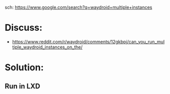 sch: https://www.google.com/search?q=waydroid+multiple+instances

# Discuss:
- https://www.reddit.com/r/waydroid/comments/12gkbpj/can_you_run_multiple_waydroid_instances_on_the/


# Solution:
## Run in LXD